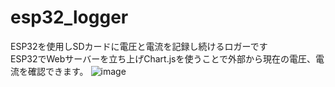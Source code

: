 # esp32_logger  
ESP32を使用しSDカードに電圧と電流を記録し続けるロガーです  
ESP32でWebサーバーを立ち上げChart.jsを使うことで外部から現在の電圧、電流を確認できます。
![image](https://user-images.githubusercontent.com/72262790/215249377-7f2823a6-7887-492a-abe8-a19680754ad1.png)
